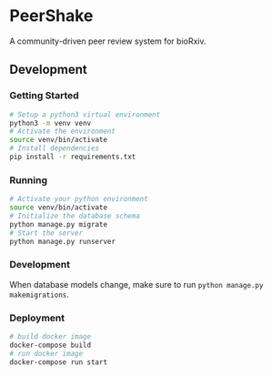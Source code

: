 # PeerShake
A community-driven peer review system for bioRxiv.

## Development

### Getting Started
```bash
# Setup a python3 virtual environment
python3 -m venv venv
# Activate the environment
source venv/bin/activate
# Install dependencies
pip install -r requirements.txt
```

### Running
```bash
# Activate your python environment
source venv/bin/activate
# Initialize the database schema
python manage.py migrate
# Start the server
python manage.py runserver
```

### Development
When database models change, make sure to run `python manage.py makemigrations`.

### Deployment
```bash
# build docker image
docker-compose build
# run docker image
docker-compose run start
```
